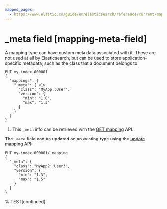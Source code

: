 ```yaml
---
mapped_pages:
  - https://www.elastic.co/guide/en/elasticsearch/reference/current/mapping-meta-field.html
---
```


# _meta field [mapping-meta-field]

A mapping type can have custom meta data associated with it. These are not used at all by Elasticsearch, but can be used to store application-specific metadata, such as the class that a document belongs to:

```console
PUT my-index-000001
{
  "mappings": {
    "_meta": { <1>
      "class": "MyApp::User",
      "version": {
        "min": "1.0",
        "max": "1.3"
      }
    }
  }
}
```

1. This `_meta` info can be retrieved with the [GET mapping](https://www.elastic.co/docs/api/doc/elasticsearch/operation/operation-indices-get-mapping) API.


The `_meta` field can be updated on an existing type using the [update mapping](https://www.elastic.co/docs/api/doc/elasticsearch/operation/operation-indices-put-mapping) API:

```console
PUT my-index-000001/_mapping
{
  "_meta": {
    "class": "MyApp2::User3",
    "version": {
      "min": "1.3",
      "max": "1.5"
    }
  }
}
```
% TEST[continued]

